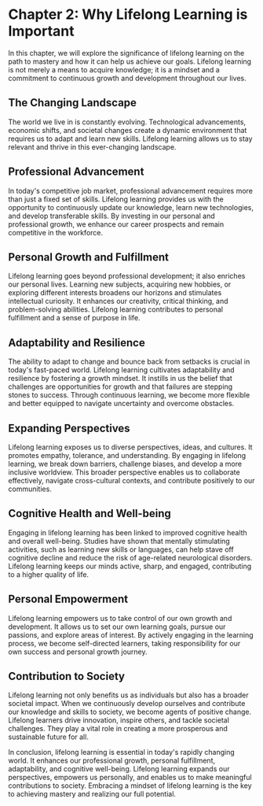 Chapter 2: Why Lifelong Learning is Important
=============================================

In this chapter, we will explore the significance of lifelong learning on the path to mastery and how it can help us achieve our goals. Lifelong learning is not merely a means to acquire knowledge; it is a mindset and a commitment to continuous growth and development throughout our lives.

The Changing Landscape
----------------------

The world we live in is constantly evolving. Technological advancements, economic shifts, and societal changes create a dynamic environment that requires us to adapt and learn new skills. Lifelong learning allows us to stay relevant and thrive in this ever-changing landscape.

Professional Advancement
------------------------

In today's competitive job market, professional advancement requires more than just a fixed set of skills. Lifelong learning provides us with the opportunity to continuously update our knowledge, learn new technologies, and develop transferable skills. By investing in our personal and professional growth, we enhance our career prospects and remain competitive in the workforce.

Personal Growth and Fulfillment
-------------------------------

Lifelong learning goes beyond professional development; it also enriches our personal lives. Learning new subjects, acquiring new hobbies, or exploring different interests broadens our horizons and stimulates intellectual curiosity. It enhances our creativity, critical thinking, and problem-solving abilities. Lifelong learning contributes to personal fulfillment and a sense of purpose in life.

Adaptability and Resilience
---------------------------

The ability to adapt to change and bounce back from setbacks is crucial in today's fast-paced world. Lifelong learning cultivates adaptability and resilience by fostering a growth mindset. It instills in us the belief that challenges are opportunities for growth and that failures are stepping stones to success. Through continuous learning, we become more flexible and better equipped to navigate uncertainty and overcome obstacles.

Expanding Perspectives
----------------------

Lifelong learning exposes us to diverse perspectives, ideas, and cultures. It promotes empathy, tolerance, and understanding. By engaging in lifelong learning, we break down barriers, challenge biases, and develop a more inclusive worldview. This broader perspective enables us to collaborate effectively, navigate cross-cultural contexts, and contribute positively to our communities.

Cognitive Health and Well-being
-------------------------------

Engaging in lifelong learning has been linked to improved cognitive health and overall well-being. Studies have shown that mentally stimulating activities, such as learning new skills or languages, can help stave off cognitive decline and reduce the risk of age-related neurological disorders. Lifelong learning keeps our minds active, sharp, and engaged, contributing to a higher quality of life.

Personal Empowerment
--------------------

Lifelong learning empowers us to take control of our own growth and development. It allows us to set our own learning goals, pursue our passions, and explore areas of interest. By actively engaging in the learning process, we become self-directed learners, taking responsibility for our own success and personal growth journey.

Contribution to Society
-----------------------

Lifelong learning not only benefits us as individuals but also has a broader societal impact. When we continuously develop ourselves and contribute our knowledge and skills to society, we become agents of positive change. Lifelong learners drive innovation, inspire others, and tackle societal challenges. They play a vital role in creating a more prosperous and sustainable future for all.

In conclusion, lifelong learning is essential in today's rapidly changing world. It enhances our professional growth, personal fulfillment, adaptability, and cognitive well-being. Lifelong learning expands our perspectives, empowers us personally, and enables us to make meaningful contributions to society. Embracing a mindset of lifelong learning is the key to achieving mastery and realizing our full potential.
